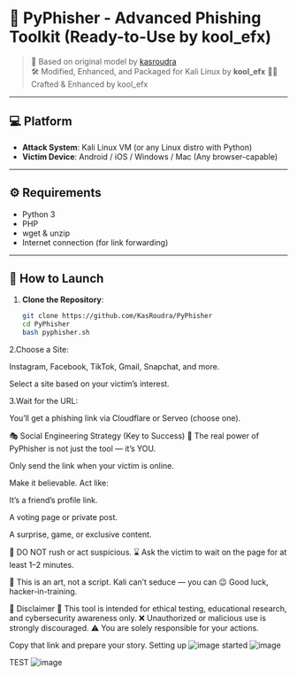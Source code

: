 # 🎣 PyPhisher - Advanced Phishing Toolkit (Ready-to-Use by kool_efx)

> 🧠 Based on original model by [kasroudra](https://github.com/KasRoudra)  
> 🛠️ Modified, Enhanced, and Packaged for Kali Linux by **kool_efx**
> 🧑‍💻 Crafted & Enhanced by kool_efx
---

## 💻 Platform

- **Attack System**: Kali Linux VM (or any Linux distro with Python)
- **Victim Device**: Android / iOS / Windows / Mac (Any browser-capable)

---

## ⚙️ Requirements

- Python 3
- PHP
- wget & unzip
- Internet connection (for link forwarding)

---

## 🚀 How to Launch

1. **Clone the Repository**:
   ```bash
   git clone https://github.com/KasRoudra/PyPhisher
   cd PyPhisher
   bash pyphisher.sh
   ```
2.Choose a Site:

Instagram, Facebook, TikTok, Gmail, Snapchat, and more.

Select a site based on your victim’s interest.

3.Wait for the URL:

You’ll get a phishing link via Cloudflare or Serveo (choose one).

🎭 Social Engineering Strategy (Key to Success)
🧠 The real power of PyPhisher is not just the tool — it’s YOU.

Only send the link when your victim is online.

Make it believable. Act like:

It’s a friend’s profile link.

A voting page or private post.

A surprise, game, or exclusive content.

📌 DO NOT rush or act suspicious.
⌛ Ask the victim to wait on the page for at least 1–2 minutes.

🎯 This is an art, not a script.
Kali can’t seduce — you can 😉
Good luck, hacker-in-training.

🧾 Disclaimer
🔐 This tool is intended for ethical testing, educational research, and cybersecurity awareness only.
❌ Unauthorized or malicious use is strongly discouraged.
⚠️ You are solely responsible for your actions.

Copy that link and prepare your story.
Setting up
![image](https://github.com/user-attachments/assets/85a19484-ba9a-4a93-9ed0-8081a550b714)
started
![image](https://github.com/user-attachments/assets/8d46d60f-1f70-400d-9e54-0dd76f8d3bf6)

TEST
![image](https://github.com/user-attachments/assets/cdb5166a-8032-44d3-8e2b-de51f84073ba)
